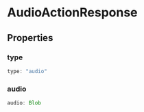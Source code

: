 # AudioActionResponse

## Properties

### type

```ts
type: "audio"
```

### audio

```ts
audio: Blob
```
